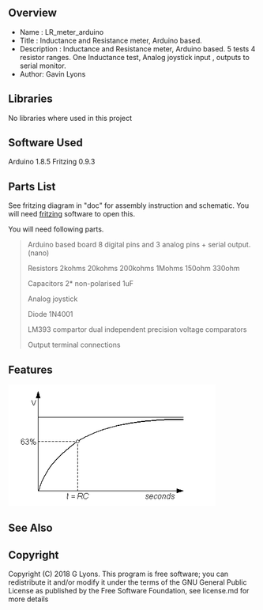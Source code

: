 Overview
--------------------
* Name : LR_meter_arduino
* Title : Inductance and Resistance meter, Arduino based.
* Description : Inductance and Resistance meter, Arduino based. 5 tests 4 resistor ranges. One Inductance test, Analog joystick input , outputs to serial monitor. 
* Author: Gavin Lyons


Libraries
------------------------

No libraries where used in this project


Software Used
------------------
Arduino 1.8.5
Fritzing 0.9.3


Parts List
------------------------------
See fritzing diagram in "doc" for assembly instruction and schematic. 
You will need [fritzing](https://en.wikipedia.org/wiki/Fritzing) software to open this.

You will need following parts.

>
> Arduino based board 8 digital pins and 3 analog pins + serial output. (nano)
>
>Resistors 2kohms 20kohms 200kohms 1Mohms 150ohm 330ohm 
>
>Capacitors 2* non-polarised 1uF 
>
> Analog joystick
>
> Diode  1N4001
>
>LM393 compartor dual  independent  precision  voltage comparators 
>
>Output terminal connections
>


Features
-----------------------------------------------

![ScreenShot cap time constant](https://github.com/gavinlyonsrepo/Cap_meter_arduino/blob/master/images/ctc.jpg)



See Also
-----------------------------------


Copyright
-------------------------------

Copyright (C) 2018 G Lyons. This program is free software; you can redistribute it and/or modify it under the terms of the GNU General Public License as published by the Free Software Foundation, see license.md for more details

